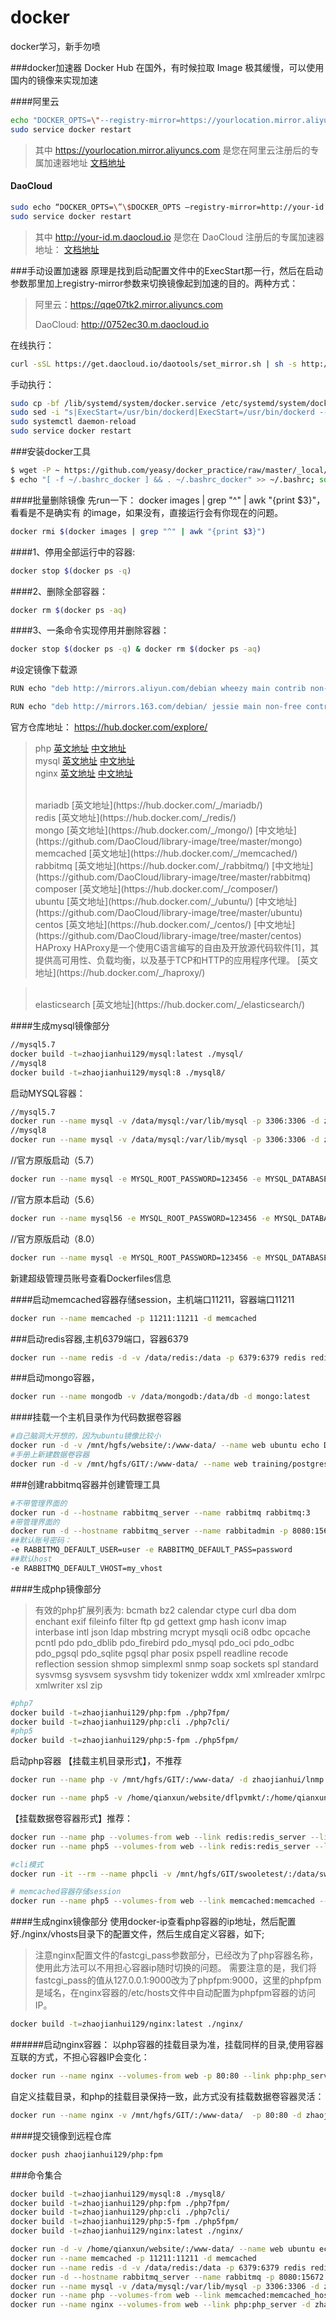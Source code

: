 # docker
docker学习，新手勿喷

###docker加速器
Docker Hub 在国外，有时候拉取 Image 极其缓慢，可以使用国内的镜像来实现加速

####阿里云
```sh
echo "DOCKER_OPTS=\"--registry-mirror=https://yourlocation.mirror.aliyuncs.com\"" | sudo tee -a /etc/default/docker
sudo service docker restart
```
> 其中 https://yourlocation.mirror.aliyuncs.com 是您在阿里云注册后的专属加速器地址
[文档地址](https://yq.aliyun.com/articles/29941)

#### DaoCloud
```sh
sudo echo “DOCKER_OPTS=\”\$DOCKER_OPTS –registry-mirror=http://your-id.m.daocloud.io -d\”” >> /etc/default/docker
sudo service docker restart
```
> 其中 http://your-id.m.daocloud.io 是您在 DaoCloud 注册后的专属加速器地址：
[文档地址](https://www.daocloud.io/)


###手动设置加速器
原理是找到启动配置文件中的ExecStart那一行，然后在启动参数那里加上registry-mirror参数来切换镜像起到加速的目的。两种方式：
> 阿里云：https://qqe07tk2.mirror.aliyuncs.com
>
> DaoCloud: http://0752ec30.m.daocloud.io

在线执行：
```sh
curl -sSL https://get.daocloud.io/daotools/set_mirror.sh | sh -s http://0752ec30.m.daocloud.io
```

手动执行：
```sh
sudo cp -bf /lib/systemd/system/docker.service /etc/systemd/system/docker.service
sudo sed -i "s|ExecStart=/usr/bin/dockerd|ExecStart=/usr/bin/dockerd --registry-mirror=https://qqe07tk2.mirror.aliyuncs.com|g" /etc/systemd/system/docker.service
sudo systemctl daemon-reload
sudo service docker restart
```

###安装docker工具
```sh
$ wget -P ~ https://github.com/yeasy/docker_practice/raw/master/_local/.bashrc_docker;
$ echo "[ -f ~/.bashrc_docker ] && . ~/.bashrc_docker" >> ~/.bashrc; source ~/.bashrc
```

####批量删除镜像
先run一下： docker images | grep "^" | awk "{print $3}"， 看看是不是确实有  的image，如果没有，直接运行会有你现在的问题。
```sh
docker rmi $(docker images | grep "^" | awk "{print $3}")
```
####1、停用全部运行中的容器:
```sh
docker stop $(docker ps -q)
```
####2、删除全部容器：
```sh
docker rm $(docker ps -aq)
```
####3、一条命令实现停用并删除容器：
```sh
docker stop $(docker ps -q) & docker rm $(docker ps -aq)
```

#设定镜像下载源
```sh
RUN echo "deb http://mirrors.aliyun.com/debian wheezy main contrib non-free\ndeb-src http://mirrors.aliyun.com/debian wheezy main contrib non-free\ndeb http://mirrors.aliyun.com/debian wheezy-updates main contrib non-free\ndeb-src http://mirrors.aliyun.com/debian wheezy-updates main contrib non-free\ndeb http://mirrors.aliyun.com/debian-security wheezy/updates main contrib non-free\ndeb-src http://mirrors.aliyun.com/debian-security wheezy/updates main contrib non-free" | tee /etc/apt/sources.list

RUN echo "deb http://mirrors.163.com/debian/ jessie main non-free contrib\ndeb http://mirrors.163.com/debian/ jessie-updates main non-free contrib\ndeb http://mirrors.163.com/debian/ jessie-backports main non-free contrib\ndeb-src http://mirrors.163.com/debian/ jessie main non-free contrib\ndeb-src http://mirrors.163.com/debian/ jessie-updates main non-free contrib\ndeb-src http://mirrors.163.com/debian/ jessie-backports main non-free contrib\ndeb http://mirrors.163.com/debian-security/ jessie/updates main non-free contrib\ndeb-src http://mirrors.163.com/debian-security/ jessie/updates main non-free contrib" | tee /etc/apt/sources.list
```

官方仓库地址：
https://hub.docker.com/explore/
> php
> [英文地址](https://hub.docker.com/_/php/)
> [中文地址](https://github.com/DaoCloud/library-image/tree/master/php)
> <br>
> mysql
> [英文地址](https://hub.docker.com/_/mysql/)
> [中文地址](https://github.com/DaoCloud/library-image/tree/master/mysql)
> <br>
> nginx
> [英文地址](https://hub.docker.com/_/nginx/)
> [中文地址](https://github.com/DaoCloud/library-image/tree/master/nginx)
>
> <br>
> mariadb
> [英文地址](https://hub.docker.com/_/mariadb/)
>
> <br>
> redis
> [英文地址](https://hub.docker.com/_/redis/)
>
> <br>
> mongo
> [英文地址](https://hub.docker.com/_/mongo/)
> [中文地址](https://github.com/DaoCloud/library-image/tree/master/mongo)
>
> <br>
> memcached
> [英文地址](https://hub.docker.com/_/memcached/)
>
> <br>
> rabbitmq
> [英文地址](https://hub.docker.com/_/rabbitmq/)
> [中文地址](https://github.com/DaoCloud/library-image/tree/master/rabbitmq)
>
> <br>
> composer
> [英文地址](https://hub.docker.com/_/composer/)
>
> <br>
> ubuntu
> [英文地址](https://hub.docker.com/_/ubuntu/)
> [中文地址](https://github.com/DaoCloud/library-image/tree/master/ubuntu)
>
> <br>
> centos
> [英文地址](https://hub.docker.com/_/centos/)
> [中文地址](https://github.com/DaoCloud/library-image/tree/master/centos)
>
><br>
> HAProxy
> HAProxy是一个使用C语言编写的自由及开放源代码软件[1]，其提供高可用性、负载均衡，以及基于TCP和HTTP的应用程序代理。
> [英文地址](https://hub.docker.com/_/haproxy/)

><br>
>elasticsearch
>[英文地址](https://hub.docker.com/_/elasticsearch/)
>

####生成mysql镜像部分
```sh
//mysql5.7
docker build -t=zhaojianhui129/mysql:latest ./mysql/
//mysql8
docker build -t=zhaojianhui129/mysql:8 ./mysql8/
```
启动MYSQL容器：
```sh
//mysql5.7
docker run --name mysql -v /data/mysql:/var/lib/mysql -p 3306:3306 -d zhaojianhui129/mysql:latest
//mysql8
docker run --name mysql -v /data/mysql:/var/lib/mysql -p 3306:3306 -d zhaojianhui129/mysql:8 --character-set-server=utf8mb4 --collation-server=utf8mb4_unicode_ci
```
//官方原版启动（5.7）
```sh
docker run --name mysql -e MYSQL_ROOT_PASSWORD=123456 -e MYSQL_DATABASE=test -e MYSQL_USER=qianxun -e MYSQL_PASSWORD=123456 -v /data/mysql:/var/lib/mysql -p 3306:3306 -d mysql
```

//官方原本启动（5.6）
```sh
docker run --name mysql56 -e MYSQL_ROOT_PASSWORD=123456 -e MYSQL_DATABASE=test -e MYSQL_USER=qianxun -e MYSQL_PASSWORD=123456 -v /data/mysql56:/var/lib/mysql -p 3307:3306 -d mysql:5.6
```

//官方原版启动（8.0）
```sh
docker run --name mysql -e MYSQL_ROOT_PASSWORD=123456 -e MYSQL_DATABASE=test -e MYSQL_USER=qianxun -e MYSQL_PASSWORD=123456 -v /data/mysql:/var/lib/mysql -p 3306:3306 -d mysql:8 --character-set-server=utf8mb4 --collation-server=utf8mb4_unicode_ci
```


新建超级管理员账号查看Dockerfiles信息

####启动memcached容器存储session，主机端口11211，容器端口11211
```sh
docker run --name memcached -p 11211:11211 -d memcached
```

###启动redis容器,主机6379端口，容器6379
```sh
docker run --name redis -d -v /data/redis:/data -p 6379:6379 redis redis-server --appendonly yes
```

###启动mongo容器，
```sh
docker run --name mongodb -v /data/mongodb:/data/db -d mongo:latest
```

####挂载一个主机目录作为代码数据卷容器
```sh
#自己脑洞大开想的，因为ubuntu镜像比较小
docker run -d -v /mnt/hgfs/website/:/www-data/ --name web ubuntu echo Data-only container for postgres
#手册上新建数据卷容器
docker run -d -v /mnt/hgfs/GIT/:/www-data/ --name web training/postgres echo Data-only container for postgres
```

###创建rabbitmq容器并创建管理工具
```sh
#不带管理界面的
docker run -d --hostname rabbitmq_server --name rabbitmq rabbitmq:3
#带管理界面的
docker run -d --hostname rabbitmq_server --name rabbitadmin -p 8080:15672 rabbitmq:3-management
##默认账号密码：
-e RABBITMQ_DEFAULT_USER=user -e RABBITMQ_DEFAULT_PASS=password
##默认host
-e RABBITMQ_DEFAULT_VHOST=my_vhost
```


####生成php镜像部分
> 有效的php扩展列表为:
> bcmath bz2 calendar ctype curl dba dom enchant exif fileinfo filter ftp gd gettext gmp hash iconv imap interbase intl json ldap mbstring mcrypt mysqli oci8 odbc opcache pcntl pdo pdo_dblib pdo_firebird pdo_mysql pdo_oci pdo_odbc pdo_pgsql pdo_sqlite pgsql phar posix pspell readline recode reflection session shmop simplexml snmp soap sockets spl standard sysvmsg sysvsem sysvshm tidy tokenizer wddx xml xmlreader xmlrpc xmlwriter xsl zip

```sh
#php7
docker build -t=zhaojianhui129/php:fpm ./php7fpm/
docker build -t=zhaojianhui129/php:cli ./php7cli/
#php5
docker build -t=zhaojianhui129/php:5-fpm ./php5fpm/
```

启动php容器
【挂载主机目录形式】，不推荐
```sh
docker run --name php -v /mnt/hgfs/GIT/:/www-data/ -d zhaojianhui/lnmp:php

docker run --name php5 -v /home/qianxun/website/dflpvmkt/:/home/qianxun/website/dflpvmkt/ -d zhaojianhui129/php:5-fpm
```
【挂载数据卷容器形式】推荐：
```sh
docker run --name php --volumes-from web --link redis:redis_server --link mysql:mysql_server --dns=211.136.192.6 --dns=8.8.8.8 --dns=8.8.4.4 -d zhaojianhui129/php:fpm
docker run --name php5 --volumes-from web --link redis:redis_server --link mysql:mysql_server --dns=211.136.192.6 --dns=8.8.8.8 --dns=8.8.4.4 -d zhaojianhui129/php:5-fpm

#cli模式
docker run -it --rm --name phpcli -v /mnt/hgfs/GIT/swooletest/:/data/swooletest/ -w /data/swooletest/ --link redis:redis_server --link mysql:mysql_server --dns=211.136.192.6 --dns=8.8.8.8 --dns=8.8.4.4 -p 9503:9503 zhaojianhui129/php:cli php timerTick.php

# memcached容器存储session
docker run --name php5 --volumes-from web --link memcached:memcached --link mysql:mysql_server -d zhaojianhui/lnmp:php5
```



####生成nginx镜像部分
使用docker-ip查看php容器的ip地址，然后配置好./nginx/vhosts目录下的配置文件，然后生成自定义容器，如下;
> 注意nginx配置文件的fastcgi_pass参数部分，已经改为了php容器名称，使用此方法可以不用担心容器ip随时切换的问题。
> 需要注意的是，我们将fastcgi_pass的值从127.0.0.1:9000改为了phpfpm:9000，这里的phpfpm是域名，在nginx容器的/etc/hosts文件中自动配置为phpfpm容器的访问IP。

```sh
docker build -t=zhaojianhui129/nginx:latest ./nginx/
```

######启动nginx容器：
以php容器的挂载目录为准，挂载同样的目录,使用容器互联的方式，不担心容器IP会变化：
```sh
docker run --name nginx --volumes-from web -p 80:80 --link php:php_server --link php5:php5_server -d zhaojianhui129/nginx:latest
```
自定义挂载目录，和php的挂载目录保持一致，此方式没有挂载数据卷容器灵活：
```sh
docker run --name nginx -v /mnt/hgfs/GIT/:/www-data/  -p 80:80 -d zhaojianhui129/nginx:latest
```


####提交镜像到远程仓库
```sh
docker push zhaojianhui129/php:fpm
```
###命令集合
```sh
docker build -t=zhaojianhui129/mysql:8 ./mysql8/
docker build -t=zhaojianhui129/php:fpm ./php7fpm/
docker build -t=zhaojianhui129/php:cli ./php7cli/
docker build -t=zhaojianhui129/php:5-fpm ./php5fpm/
docker build -t=zhaojianhui129/nginx:latest ./nginx/

docker run -d -v /home/qianxun/website/:/www-data/ --name web ubuntu echo Data-only container for postgres
docker run --name memcached -p 11211:11211 -d memcached
docker run --name redis -d -v /data/redis:/data -p 6379:6379 redis redis-server --appendonly yes
docker run -d --hostname rabbitmq_server --name rabbitmq -p 8080:15672 rabbitmq:3-management
docker run --name mysql -v /data/mysql:/var/lib/mysql -p 3306:3306 -d zhaojianhui129/mysql:8 --character-set-server=utf8 --collation-server=utf8_general_ci
docker run --name php --volumes-from web --link memcached:memcached_host --link redis:redis_host --link mysql:mysql_host --link rabbitmq:rabbitmq_host -d zhaojianhui129/php:fpm
docker run --name nginx --volumes-from web --link php:php_server -d zhaojianhui129/nginx:latest
```
